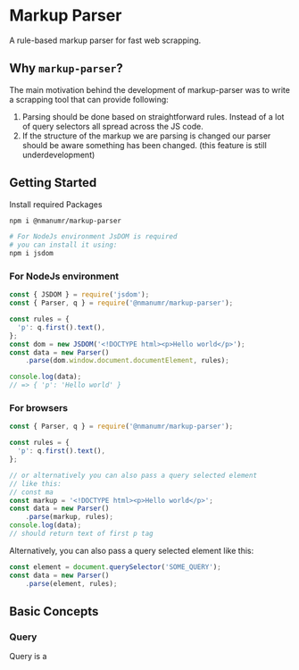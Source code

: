# Markup Parser
A rule-based markup parser for fast web scrapping.

## Why `markup-parser`?
The main motivation behind the development of markup-parser
was to write a scrapping tool that can provide following:

1. Parsing should be done based on straightforward rules.
Instead of a lot of query selectors all spread across the JS code.
2. If the structure of the markup we are parsing is changed our parser
should be aware something has been changed. (this feature is still underdevelopment)


## Getting Started

Install required Packages

```bash
npm i @nmanumr/markup-parser

# For NodeJs environment JsDOM is required
# you can install it using:
npm i jsdom
```

### For NodeJs environment
```js
const { JSDOM } = require('jsdom');
const { Parser, q } = require('@nmanumr/markup-parser');

const rules = {
  'p': q.first().text(),
};
const dom = new JSDOM('<!DOCTYPE html><p>Hello world</p>');
const data = new Parser()
    .parse(dom.window.document.documentElement, rules);

console.log(data);
// => { 'p': 'Hello world' }
```

### For browsers
```js
const { Parser, q } = require('@nmanumr/markup-parser');

const rules = {
  'p': q.first().text(),
};

// or alternatively you can also pass a query selected element
// like this: 
// const ma
const markup = '<!DOCTYPE html><p>Hello world</p>';
const data = new Parser()
    .parse(markup, rules);
console.log(data);
// should return text of first p tag
```

Alternatively, you can also pass a query selected element like this:
```js
const element = document.querySelector('SOME_QUERY');
const data = new Parser()
    .parse(element, rules);
```

## Basic Concepts

### Query
Query is a 


